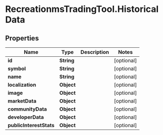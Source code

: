 # RecreationmsTradingTool.HistoricalData

## Properties
Name | Type | Description | Notes
------------ | ------------- | ------------- | -------------
**id** | **String** |  | [optional] 
**symbol** | **String** |  | [optional] 
**name** | **String** |  | [optional] 
**localization** | **Object** |  | [optional] 
**image** | **Object** |  | [optional] 
**marketData** | **Object** |  | [optional] 
**communityData** | **Object** |  | [optional] 
**developerData** | **Object** |  | [optional] 
**publicInterestStats** | **Object** |  | [optional] 


